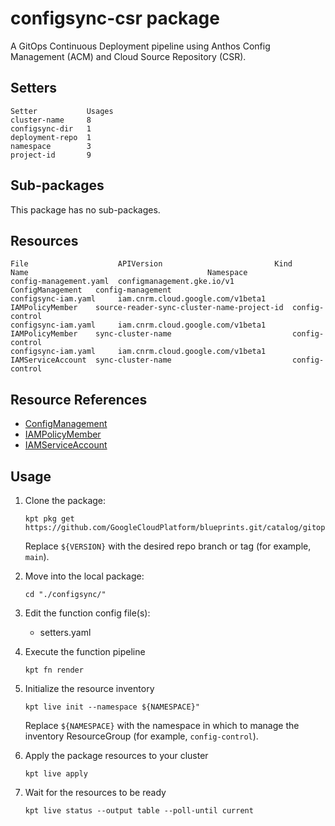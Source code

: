 # configsync-csr package

A GitOps Continuous Deployment pipeline using Anthos Config Management (ACM)
and Cloud Source Repository (CSR).

## Setters

```
Setter           Usages
cluster-name     8
configsync-dir   1
deployment-repo  1
namespace        3
project-id       9
```

## Sub-packages

This package has no sub-packages.

## Resources

```
File                    APIVersion                         Kind               Name                                        Namespace
config-management.yaml  configmanagement.gke.io/v1         ConfigManagement   config-management
configsync-iam.yaml     iam.cnrm.cloud.google.com/v1beta1  IAMPolicyMember    source-reader-sync-cluster-name-project-id  config-control
configsync-iam.yaml     iam.cnrm.cloud.google.com/v1beta1  IAMPolicyMember    sync-cluster-name                           config-control
configsync-iam.yaml     iam.cnrm.cloud.google.com/v1beta1  IAMServiceAccount  sync-cluster-name                           config-control
```

## Resource References

- [ConfigManagement](https://cloud.google.com/anthos-config-management/docs/configmanagement-fields)
- [IAMPolicyMember](https://cloud.google.com/config-connector/docs/reference/resource-docs/iam/iampolicymember)
- [IAMServiceAccount](https://cloud.google.com/config-connector/docs/reference/resource-docs/iam/iamserviceaccount)

## Usage

1.  Clone the package:
    ```
    kpt pkg get https://github.com/GoogleCloudPlatform/blueprints.git/catalog/gitops/configsync@${VERSION}
    ```
    Replace `${VERSION}` with the desired repo branch or tag
    (for example, `main`).

1.  Move into the local package:
    ```
    cd "./configsync/"
    ```

1.  Edit the function config file(s):
    - setters.yaml

1.  Execute the function pipeline
    ```
    kpt fn render
    ```

1.  Initialize the resource inventory
    ```
    kpt live init --namespace ${NAMESPACE}"
    ```
    Replace `${NAMESPACE}` with the namespace in which to manage
    the inventory ResourceGroup (for example, `config-control`).

1.  Apply the package resources to your cluster
    ```
    kpt live apply
    ```

1.  Wait for the resources to be ready
    ```
    kpt live status --output table --poll-until current
    ```

